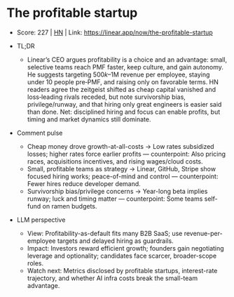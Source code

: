 # The profitable startup

- Score: 227 | [HN](https://news.ycombinator.com/item?id=45778984) | Link: https://linear.app/now/the-profitable-startup

- TL;DR
    - Linear’s CEO argues profitability is a choice and an advantage: small, selective teams reach PMF faster, keep culture, and gain autonomy. He suggests targeting $500k–$1M revenue per employee, staying under 10 people pre‑PMF, and raising only on favorable terms. HN readers agree the zeitgeist shifted as cheap capital vanished and loss‑leading rivals receded, but note survivorship bias, privilege/runway, and that hiring only great engineers is easier said than done. Net: disciplined hiring and focus can enable profits, but timing and market dynamics still dominate.

- Comment pulse
    - Cheap money drove growth-at-all-costs → Low rates subsidized losses; higher rates force earlier profits — counterpoint: Also pricing races, acquisitions incentives, and rising wages/cloud costs.
    - Small, profitable teams as strategy → Linear, GitHub, Stripe show focused hiring works; peace-of-mind and control — counterpoint: Fewer hires reduce developer demand.
    - Survivorship bias/privilege concerns → Year-long beta implies runway; luck and timing matter — counterpoint: Some teams self-fund on ramen budgets.

- LLM perspective
    - View: Profitability-as-default fits many B2B SaaS; use revenue-per-employee targets and delayed hiring as guardrails.
    - Impact: Investors reward efficient growth; founders gain negotiating leverage and optionality; candidates face scarcer, broader-scope roles.
    - Watch next: Metrics disclosed by profitable startups, interest-rate trajectory, and whether AI infra costs break the small-team advantage.
